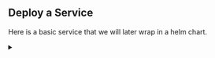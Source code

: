 ## Deploy a Service


Here is a basic service that we will later wrap in a helm chart.

<!-- Speaker script:
To start, we'll create a service from a YAML spec. This is a common way to deploy services in Kubernetes. We'll start with a very basic service to wrap in a helm chart. In this case, we'll deploy an Nginx container that will serve static content, but you could just as easily deploy a containerized application.
-->

<details><summary></summary>

### create a namespace

Create a namespace for the service.

<!-- Speaker script:
Namespaces are a way to group resources in Kubernetes. They are a way to organize resources and control access to them. We'll create a namespace for our service to live in. I'll call it "demo".
-->


```bash
kubectl create namespace demo
```{{exec}}

Verify it was created.

```bash
kubectl get namespace
```{{exec}}

<!-- Speaker script:
This is where we'll deploy the service.
-->

<details><summary></summary>

<!-- Speaker script:
Let's take a look at the YAML files that define our service. I've learned last year's conference that including cats in your presentation is well recieved with this crowd, so, of course, I will use the cat command here.
-->


### Inspect the YAML spec

View the YAML file that defines our service.

```bash
cat /root/spec/deployment.yaml
```{{exec}}


<!-- Speaker script:
This is a deployment that will run an Nginx container. It will run one replica of the container. It will mount a configmap as a volume. We'll see the configmap in a moment. The configmap will contain the static content that the Nginx container will serve.
-->


<details><summary></summary>


```bash
cat /root/spec/service.yaml
```{{exec}}


<!-- Speaker script:
This is a service that will expose the Nginx pods in the deployment. The service will be exposed on port 80. It will forward traffic to port 8001 on the pods.
-->

```bash
cat /root/spec/configmap.yaml
```{{exec}}




<!-- Speaker script:
Here we define the static content that the Nginx container will serve.
-->

<details><summary></summary>

### Deploy the YAML spec

<!-- Speaker script:
Now we deploy the service from the spec. We'll use the `kubectl apply` command to deploy it into the namespace we made. This will create the Configmap, Deployment, and Service.  Applying this spec tells kubernetes that these items should exist in the cluster. If they already exist, it will update them to match the spec. If they don't exist, it will create them. Kubernetes will then start working to make sure that the cluster matches the spec.
-->

Deploy the service from the YAML files in the spec directory.

```bash
kubectl apply -f /root/spec/ -n demo
```{{exec}}

<details><summary></summary>

### Check what was deployed

Here we find the service and deployment.

<!-- Speaker script:
A quick check to make sure that the service and deployment were created. We can see that the service is exposed on port 80. The deployment has one replica and is ready to serve traffic. We can also see that the pod is running on the node that we're connected to.
-->

```bash
kubectl get all -n demo
```{{exec}}

<!-- Speaker script:
Note that in kubectl, "get all" doesn't actually get all resources. It gets several resources that are commonly used. The configmap we created is here, but we do need to lookfor it specifically.
-->


<details><summary></summary>

### Check the Configmap

```bash
kubectl get configmap -n demo
```{{exec}}

<details><summary></summary>

## Expose the Service

Now, let's expose the service so that we can access it from the browser:

```bash
kubectl port-forward -n demo --address 0.0.0.0 service/demo 80:80 &
```{{exec}}

<!-- Speaker script:
Here we use the `kubectl port-forward` command to expose the service on port 80 of the node that we're connected to. This command will run in the background.
-->


<details><summary></summary>


Explore the service in the browser:

This is a link to port 80 of the node that we're connected to:

[look at the cat]({{TRAFFIC_HOST1_80}})

<!-- Speaker script:
Here we can see that the service is running and serving our page. We can also see that the service is exposed on port 80 of the node that we're connected to.
-->

<details><summary></summary>

## Cleanup

<!-- Speaker script:
Now that we've seen the service running, let's clean up the resources we created.
-->

### Delete

Delete the service:

```bash
kubectl delete namespace demo
```{{exec}}

<!-- Speaker script:
We'll delete the namespace that we created. This will delete all of the resources that we created in that namespace.
-->

### Verify

Verify that the namespace was deleted:

```bash
kubectl get namespace
```{{exec}}

<!-- Speaker script:
We can see that the namespace was deleted.
-->